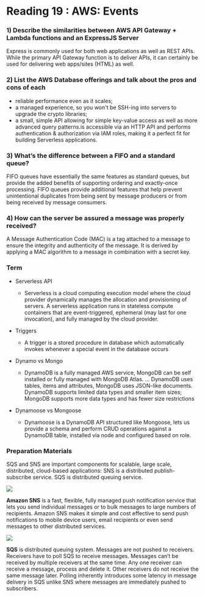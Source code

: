 # Reading 19 : AWS: Events


### 1) Describe the similarities between AWS API Gateway + Lambda functions and an ExpressJS Server

Express is commonly used for both web applications as well as REST APIs. While the primary API Gateway function is to deliver APIs, it can certainly be used for delivering web apps/sites (HTML) as well.

### 2) List the AWS Database offerings and talk about the pros and cons of each

* reliable performance even as it scales;
* a managed experience, so you won't be SSH-ing into servers to upgrade the crypto libraries;
* a small, simple API allowing for simple key-value access as well as more advanced query patterns.is accessible via an HTTP API and performs authentication & authorization via IAM roles, making it a perfect fit for building Serverless applications.



### 3) What’s the difference between a FIFO and a standard queue?

FIFO queues have essentially the same features as standard queues, but provide the added benefits of supporting ordering and exactly-once processing. FIFO queues provide additional features that help prevent unintentional duplicates from being sent by message producers or from being received by message consumers.


### 4) How can the server be assured a message was properly received?

A Message Authentication Code (MAC) is a tag attached to a message to ensure the integrity and authenticity of the message. It is derived by applying a MAC algorithm to a message in combination with a secret key.


### Term
- Serverless API
    - Serverless is a cloud computing execution model where the cloud provider dynamically manages the allocation and provisioning of servers. A serverless application runs in stateless compute containers that are event-triggered, ephemeral (may last for one invocation), and fully managed by the cloud provider.

- Triggers
    - A trigger is a stored procedure in database which automatically invokes whenever a special event in the database occurs

- Dynamo vs Mongo
    - DynamoDB is a fully managed AWS service, MongoDB can be self installed or fully managed with MongoDB Atlas. ... DynamoDB uses tables, items and attributes, MongoDB uses JSON-like documents. DynamoDB supports limited data types and smaller item sizes; MongoDB supports more data types and has fewer size restrictions
      
- Dynamoose vs Mongoose
    - Dynamoose is a DynamoDB API structured like Mongoose, lets us provide a schema and perform CRUD operations against a DynamoDB table, installed via node and configured based on role.


### Preparation Materials


SQS and SNS are important components for scalable, large scale, distributed, cloud-based applications:
SNS is a distributed publish-subscribe service.
SQS is distributed queuing service.


![](https://miro.medium.com/max/1004/1*mdUPKzrfJFuXa4d43KhKUQ.png)
 

**Amazon SNS** is a fast, flexible, fully managed push notification service that lets you send individual messages or to bulk messages to large numbers of recipients. Amazon SNS makes it simple and cost effective to send push notifications to mobile device users, email recipients or even send messages to other distributed services.


![](https://miro.medium.com/max/1700/1*7eL3udb6Cto4I9Ly1sN8oA.jpeg)

**SQS** is distributed queuing system. Messages are not pushed to receivers. Receivers have to poll SQS to receive messages. Messages can’t be received by multiple receivers at the same time. Any one receiver can receive a message, process and delete it. Other receivers do not receive the same message later.
Polling inherently introduces some latency in message delivery in SQS unlike SNS where messages are immediately pushed to subscribers.







